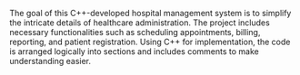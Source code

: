 
The goal of this C++-developed hospital management system is to simplify the intricate details of healthcare administration. The project includes necessary functionalities such as scheduling appointments, billing, reporting, and patient registration. Using C++ for implementation, the code is arranged logically into sections and includes comments to make understanding easier.
